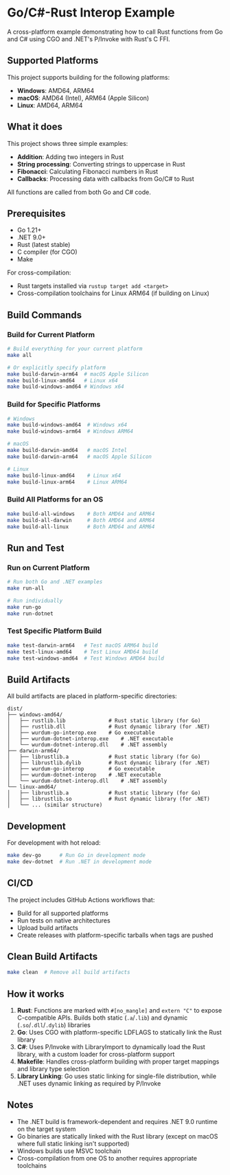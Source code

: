 # Go/C#-Rust Interop Example

A cross-platform example demonstrating how to call Rust functions from Go and C# using CGO and .NET's P/Invoke with Rust's C FFI.

## Supported Platforms

This project supports building for the following platforms:
- **Windows**: AMD64, ARM64
- **macOS**: AMD64 (Intel), ARM64 (Apple Silicon)
- **Linux**: AMD64, ARM64

## What it does

This project shows three simple examples:
- **Addition**: Adding two integers in Rust
- **String processing**: Converting strings to uppercase in Rust
- **Fibonacci**: Calculating Fibonacci numbers in Rust
- **Callbacks**: Processing data with callbacks from Go/C# to Rust

All functions are called from both Go and C# code.

## Prerequisites

- Go 1.21+
- .NET 9.0+
- Rust (latest stable)
- C compiler (for CGO)
- Make

For cross-compilation:
- Rust targets installed via `rustup target add <target>`
- Cross-compilation toolchains for Linux ARM64 (if building on Linux)

## Build Commands

### Build for Current Platform
```bash
# Build everything for your current platform
make all

# Or explicitly specify platform
make build-darwin-arm64  # macOS Apple Silicon
make build-linux-amd64   # Linux x64
make build-windows-amd64 # Windows x64
```

### Build for Specific Platforms
```bash
# Windows
make build-windows-amd64  # Windows x64
make build-windows-arm64  # Windows ARM64

# macOS
make build-darwin-amd64   # macOS Intel
make build-darwin-arm64   # macOS Apple Silicon

# Linux
make build-linux-amd64    # Linux x64
make build-linux-arm64    # Linux ARM64
```

### Build All Platforms for an OS
```bash
make build-all-windows    # Both AMD64 and ARM64
make build-all-darwin     # Both AMD64 and ARM64
make build-all-linux      # Both AMD64 and ARM64
```

## Run and Test

### Run on Current Platform
```bash
# Run both Go and .NET examples
make run-all

# Run individually
make run-go
make run-dotnet
```

### Test Specific Platform Build
```bash
make test-darwin-arm64   # Test macOS ARM64 build
make test-linux-amd64    # Test Linux AMD64 build
make test-windows-amd64  # Test Windows AMD64 build
```

## Build Artifacts

All build artifacts are placed in platform-specific directories:
```
dist/
├── windows-amd64/
│   ├── rustlib.lib              # Rust static library (for Go)
│   ├── rustlib.dll              # Rust dynamic library (for .NET)
│   ├── wurdum-go-interop.exe    # Go executable
│   ├── wurdum-dotnet-interop.exe    # .NET executable
│   └── wurdum-dotnet-interop.dll    # .NET assembly
├── darwin-arm64/
│   ├── librustlib.a             # Rust static library (for Go)
│   ├── librustlib.dylib         # Rust dynamic library (for .NET)
│   ├── wurdum-go-interop        # Go executable
│   ├── wurdum-dotnet-interop    # .NET executable
│   └── wurdum-dotnet-interop.dll    # .NET assembly
└── linux-amd64/
│   ├── librustlib.a             # Rust static library (for Go)
│   ├── librustlib.so            # Rust dynamic library (for .NET)
│   └── ... (similar structure)
```

## Development

For development with hot reload:
```bash
make dev-go      # Run Go in development mode
make dev-dotnet  # Run .NET in development mode
```

## CI/CD

The project includes GitHub Actions workflows that:
- Build for all supported platforms
- Run tests on native architectures
- Upload build artifacts
- Create releases with platform-specific tarballs when tags are pushed

## Clean Build Artifacts

```bash
make clean  # Remove all build artifacts
```

## How it works

1. **Rust**: Functions are marked with `#[no_mangle]` and `extern "C"` to expose C-compatible APIs. Builds both static (`.a`/`.lib`) and dynamic (`.so`/`.dll`/`.dylib`) libraries
2. **Go**: Uses CGO with platform-specific LDFLAGS to statically link the Rust library
3. **C#**: Uses P/Invoke with LibraryImport to dynamically load the Rust library, with a custom loader for cross-platform support
4. **Makefile**: Handles cross-platform building with proper target mappings and library type selection
5. **Library Linking**: Go uses static linking for single-file distribution, while .NET uses dynamic linking as required by P/Invoke

## Notes

- The .NET build is framework-dependent and requires .NET 9.0 runtime on the target system
- Go binaries are statically linked with the Rust library (except on macOS where full static linking isn't supported)
- Windows builds use MSVC toolchain
- Cross-compilation from one OS to another requires appropriate toolchains
